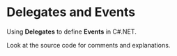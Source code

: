 # Delegates and Events
<p>Using <strong>Delegates</strong> to define <strong>Events</strong> in C#.NET.</p>
<p>Look at the source code for comments and explanations.</p>
